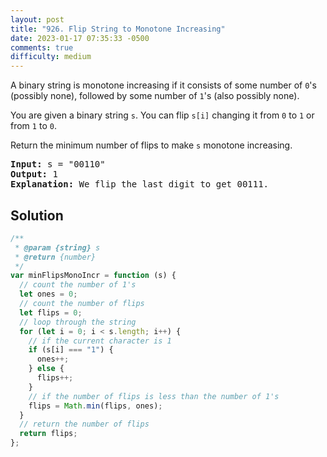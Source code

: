 ```yaml
---
layout: post
title: "926. Flip String to Monotone Increasing"
date: 2023-01-17 07:35:33 -0500
comments: true
difficulty: medium
---
```


A binary string is monotone increasing if it consists of some number of `0`'s (possibly none), followed by some number of `1`'s (also possibly none).

You are given a binary string `s`. You can flip `s[i]` changing it from `0` to `1` or from `1` to `0`.

Return the minimum number of flips to make `s` monotone increasing.

<pre><strong>Input:</strong> s = "00110"
<strong>Output:</strong> 1
<strong>Explanation:</strong> We flip the last digit to get 00111.
</pre>

## Solution

```javascript
/**
 * @param {string} s
 * @return {number}
 */
var minFlipsMonoIncr = function (s) {
  // count the number of 1's
  let ones = 0;
  // count the number of flips
  let flips = 0;
  // loop through the string
  for (let i = 0; i < s.length; i++) {
    // if the current character is 1
    if (s[i] === "1") {
      ones++;
    } else {
      flips++;
    }
    // if the number of flips is less than the number of 1's
    flips = Math.min(flips, ones);
  }
  // return the number of flips
  return flips;
};
```
